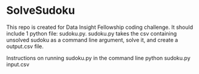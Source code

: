 SolveSudoku
===========

This repo is created for Data Insight Fellowship coding challenge. It should include 1 python file: sudoku.py.
sudoku.py takes the csv containing unsolved sudoku as a command line argument, solve it, and create a output.csv file.

Instructions on running sudoku.py in the command line
python sudoku.py input.csv



